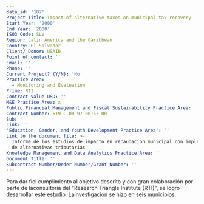 ```yaml
---
data_id: '187'
Project Title: Impact of alternative taxes on municipal tax recovery
Start Year: '2000'
End Year: '2000'
ISO3 Code: SLV
Region: Latin America and the Caribbean
Country: El Salvador
Client/ Donor: USAID
Point of contact: ''
Email: ''
Phone: ''
Current Project? (Y/N): 'No'
Practice Area:
  - Monitoring and Evaluation
Prime: RTI
Contract Value USD: ''
M&E Practice Area: x
Public Financial Management and Fiscal Sustainability Practice Area: ''
Contract Number: 519-C-00-97-00153-00
Sub: ''
Link: ''
'Education, Gender, and Youth Development Practice Area': ''
Link to the document file: >-
  Informe de los estudios de impacto en recaudacion municipal con implementacion
  de alternativas tributarias
Knowledge Management and Data Analytics Practice Area: ''
Document Title: ''
Subcontract Number/Order Number/Grant Number: ''
---
```

Para dar fiel cumplimiento al objetivo descrito y con gran colaboración por parte de laconsultoría del \"Research Triangle Institute (RTI)\", se logró desarrollar este estudio. Lainvestigación se hizo en seis municipios.